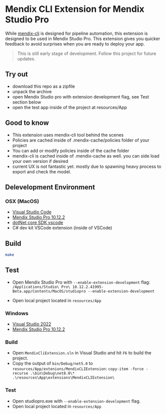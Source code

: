 # Mendix CLI Extension for Mendix Studio Pro

While [mendix-cli](https://github.com/cinaq/mendix-cli) is designed for pipeline automation, this extension is designed to be used in Mendix Studio Pro. This extension gives you quicker feedback to avoid surprises when you are ready to deploy your app.

> This is still early stage of development. Follow this project for future updates.

## Try out

- download this repo as a zipfile
- unpack the archive
- open Mendix Studio pro with extension development flag, see Test section below
- open the test app inside of the project at resources/App

## Good to know

- This extension uses mendix-cli tool behind the scenes
- Policies are cached inside of .mendix-cache/policies folder of your project
- You can add or modify policies inside of the cache folder
- mendix-cli is cached inside of .mendix-cache as well. you can side load your own version if desired
- current UX is not fantastic yet. mostly due to spawning heavy process to export and check the model.


## Delevelopment Environment

### OSX (MacOS)

- [Visual Studio Code](https://code.visualstudio.com/)
- [Mendix Studio Pro 10.12.2](https://marketplace.mendix.com/link/studiopro)
- [dotNet core SDK vscode](https://dot.net/core-sdk-vscode)
- C# dev kit VSCode extension (inside of VSCode)

## Build

```bash
make

```

## Test

- Open Mendix Studio Pro with `--enable-extension-development` flag: `/Applications/Studio\ Pro\ 10.12.2.41995-Beta.app/Contents/MacOS/studiopro --enable-extension-development`

- Open local project located in `resources/App`

### Windows

- [Visual Studio 2022](https://visualstudio.microsoft.com/)
- [Mendix Studio Pro 10.12.2](https://marketplace.mendix.com/link/studiopro)

### Build

- Open `MendixCliExtension.sln` in Visual Studio and hit `F6` to build the project.
- Copy the output of `bin/Debug/net5.0` to `resources/App/extenions/MendixCLIExtension`: `copy-item -force -recurse .\bin\Debug\net8.0\* .\resources\App\extensions\MendixCLIExtension\`

### Test

- Open studiopro.exe with `--enable-extension-development` flag.
- Open local project located in `resources/App`
